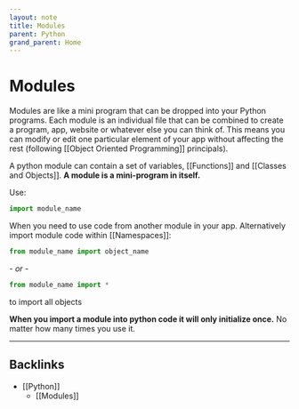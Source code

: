 ```yaml
---
layout: note
title: Modules
parent: Python
grand_parent: Home
---
```


# Modules

Modules are like a mini program that can be dropped into your Python programs. Each module is an individual file that can be combined to create a program, app, website or whatever else you can think of. This means you can modify or edit one particular element of your app without affecting the rest (following [[Object Oriented Programming]] principals).

A python module can contain a set of variables, [[Functions]] and [[Classes and Objects]]. **A module is a mini-program in itself.**

Use:

```py
import module_name
```

When you need to use code from another module in your app. Alternatively import module code within [[Namespaces]]:

```py
from module_name import object_name
```

_- or -_

```py
from module_name import *
```

to import all objects

**When you import a module into python code it will only initialize once.** No matter how many times you use it.

---
## Backlinks
* [[Python]]
	* [[Modules]]

